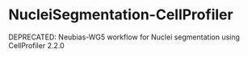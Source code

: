 # NucleiSegmentation-CellProfiler
DEPRECATED:
Neubias-WG5 workflow for Nuclei segmentation using CellProfiler 2.2.0
